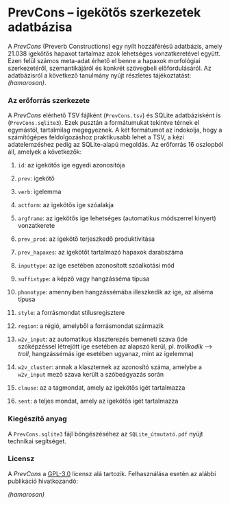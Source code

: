 # PrevCons – igekötős szerkezetek adatbázisa

A _PrevCons_ (Preverb Constructions) egy nyílt hozzáférésű adatbázis, amely 21.038 igekötős hapaxot tartalmaz azok lehetséges vonzatkeretével együtt. Ezen felül számos meta-adat érhető el benne a hapaxok morfológiai szerkezetéről, szemantikájáról és konkrét szövegbeli előfordulásáról. Az adatbázisról a következő tanulmány nyújt részletes tájékoztatást: _(hamarosan)_.

### Az erőforrás szerkezete

A _PrevCons_ elérhető TSV fájlként (`PrevCons.tsv`) és SQLite adatbázisként is (`PrevCons.sqlite3`). Ezek pusztán a formátumukat tekintve térnek el egymástól, tartalmilag megegyeznek. A két formátumot az indokolja, hogy a számítógépes feldolgozáshoz praktikusabb lehet a TSV, a kézi adatelemzéshez pedig az SQLite-alapú megoldás. Az erőforrás 16 oszlopból áll, amelyek a következők:

1. `id`: az igekötős ige egyedi azonosítója

2. `prev`: igekötő

3. `verb`: igelemma

4. `actform`: az igekötős ige szóalakja

5. `argframe`: az igekötős ige lehetséges (automatikus módszerrel kinyert) vonzatkerete

6. `prev_prod`: az igekötő terjeszkedő produktivitása

7. `prev_hapaxes`: az igekötőt tartalmazó hapaxok darabszáma

8. `inputtype`: az ige esetében azonosított szóalkotási mód

9. `suffixtype`: a képző vagy hangzásséma típusa

10. `phonotype`: amennyiben hangzássémába illeszkedik az ige, az alséma típusa

11. `style`: a forrásmondat stílusregisztere

12. `region`: a régió, amelyből a forrásmondat származik

13. `w2v_input`: az automatikus klaszterezés bemeneti szava (ide szóképzéssel létrejött ige esetében az alapszó kerül, pl. _trollkodik_ ⟶ _troll_,  hangzássémás ige esetében ugyanaz, mint az igelemma)

14.	`w2v_cluster`: annak a klaszternek az azonosító száma, amelybe a `w2v_input` mező szava került a szóbeágyazás során

15.	`clause`: az a tagmondat, amely az igekötős igét tartalmazza

16.	`sent`: a teljes mondat, amely az igekötős igét tartalmazza

### Kiegészítő anyag

A `PrevCons.sqlite3` fájl böngészéséhez az `SQLite_útmutató.pdf` nyújt technikai segítséget.

### Licensz

A _PrevCons_ a [GPL-3.0](https://github.com/kagnes/prevcons/blob/master/LICENSE) licensz alá tartozik. Felhasználása esetén az alábbi publikáció hivatkozandó:

_(hamarosan)_
